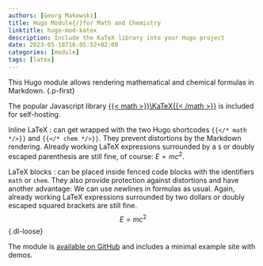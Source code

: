 ```yaml
---
authors: [Georg Makowski]
title: Hugo Module{/}for Math and Chemistry
linktitle: hugo-mod-katex
description: Include the KaTeX library into your Hugo project
date: 2023-05-18T16:05:52+02:00
categories: [module]
tags: [latex]
---
```


This Hugo module allows rendering mathematical and chemical formulas in Markdown.
{.p-first}
<!--more-->

The popular Javascript library [{{< math >}}\KaTeX{{< /math >}}](https://katex.org) is included for self-hosting.

Inline LaTeX
: can get wrapped with the two Hugo shortcodes `{{</* math */>}}` and `{{</* chem */>}}`. They prevent distortions by the Markdown rendering. Already working LaTeX expressions surrounded by a `$` or doubly escaped parenthesis are still fine, of course: $E = mc^2$.

LaTeX blocks
: can be placed inside fenced code blocks with the identifiers `math` or `chem`. They also provide protection against distortions and have another advantage: We can use newlines in formulas as usual. Again, already working LaTeX expressions surrounded by two dollars or doubly escaped squared brackets are still fine.
$$\begin{equation}E = mc^2\end{equation}$$
{.dl-loose}

The module is [available on GitHub](https://github.com/bowman2001/hugo-mod-katex) and includes a minimal example site with demos.